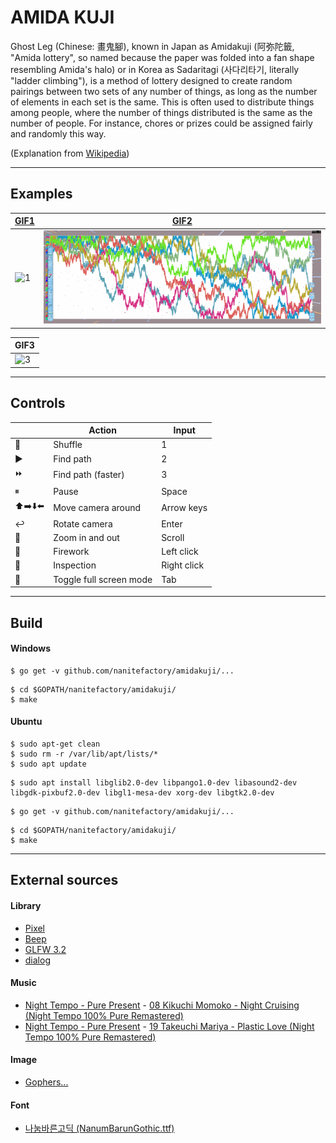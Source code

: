 # AMIDA KUJI

Ghost Leg (Chinese: 畫鬼腳), known in Japan as Amidakuji (阿弥陀籤, "Amida lottery", so named because the paper was folded into a fan shape resembling Amida's halo) or in Korea as Sadaritagi (사다리타기, literally "ladder climbing"), is a method of lottery designed to create random pairings between two sets of any number of things, as long as the number of elements in each set is the same. This is often used to distribute things among people, where the number of things distributed is the same as the number of people. For instance, chores or prizes could be assigned fairly and randomly this way.

(Explanation from [Wikipedia](https://en.wikipedia.org/wiki/Ghost_Leg))

- - -

## Examples

| [GIF1](examples/user_conf_sample6.json) | [GIF2](examples/user_conf_sample3.json) |
| --- | --- |
| ![1](examples/1.gif) | ![2](examples/2.gif) |

| GIF3 |
| --- |
| ![3](examples/3.gif) |

- - -

## Controls

|  | Action | Input |
| --- | --- | --- |
|🔀 | Shuffle | 1 |
| ▶️ | Find path | 2 |
| ⏩ | Find path (faster) | 3 |
| ⏸ | Pause | Space |
| ⬆️➡️⬇️⬅️ | Move camera around | Arrow keys |
| ↩️ | Rotate camera | Enter |
| 🔭 | Zoom in and out | Scroll |
| 🎇 | Firework | Left click |
| 🔬 | Inspection | Right click |
| 🔁 | Toggle full screen mode | Tab |

- - -

## Build

#### Windows

```
$ go get -v github.com/nanitefactory/amidakuji/...
```

```
$ cd $GOPATH/nanitefactory/amidakuji/
$ make
```

#### Ubuntu

```
$ sudo apt-get clean
$ sudo rm -r /var/lib/apt/lists/*
$ sudo apt update
```

```
$ sudo apt install libglib2.0-dev libpango1.0-dev libasound2-dev libgdk-pixbuf2.0-dev libgl1-mesa-dev xorg-dev libgtk2.0-dev
```

```
$ go get -v github.com/nanitefactory/amidakuji/...
```

```
$ cd $GOPATH/nanitefactory/amidakuji/
$ make
```

- - -

## External sources

#### Library
- [Pixel](https://github.com/faiface/pixel/tree/7cff3ce3aed80129b7b1dd57e63439426e11b6ee)
- [Beep](https://github.com/faiface/beep/tree/63cc6fbbac46dba1a03e55f0ebc965d6c82ca8e1)
- [GLFW 3.2](https://github.com/go-gl/glfw/tree/513e4f2bf85c31fba0fc4907abd7895242ccbe50/v3.2/glfw)
- [dialog](https://github.com/sqweek/dialog/tree/2f9d9e5dd848a3bad4bdd0210c73bb90c13a3791)

#### Music
- [Night Tempo - Pure Present](https://nighttempo.bandcamp.com/album/pure-present) - [08 Kikuchi Momoko - Night Cruising (Night Tempo 100% Pure Remastered)](https://nighttempo.bandcamp.com/track/kikuchi-momoko-night-cruising-night-tempo-100-pure-remastered-2)
- [Night Tempo - Pure Present](https://nighttempo.bandcamp.com/album/pure-present) - [19 Takeuchi Mariya - Plastic Love (Night Tempo 100% Pure Remastered)](https://nighttempo.bandcamp.com/track/takeuchi-mariya-plastic-love-night-tempo-100-pure-remastered-3)

#### Image
- [Gophers...](https://github.com/egonelbre/gophers/tree/dfb1bc3e6092179bd80d2e4156a8d32dba484cc9)

#### Font
- [나눔바른고딕 (NanumBarunGothic.ttf)](https://hangeul.naver.com/2017/nanum)

